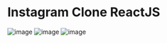 # Instagram Clone ReactJS
![image](https://user-images.githubusercontent.com/74240706/138404806-89866212-84eb-4e0e-b2f0-ba6c0b959ef1.png)
![image](https://user-images.githubusercontent.com/74240706/138405028-7cefb164-7200-4104-a7f0-8e82a1f86314.png)
![image](https://user-images.githubusercontent.com/74240706/138405109-39b05549-d238-4de8-8c2f-415658b598e6.png)
